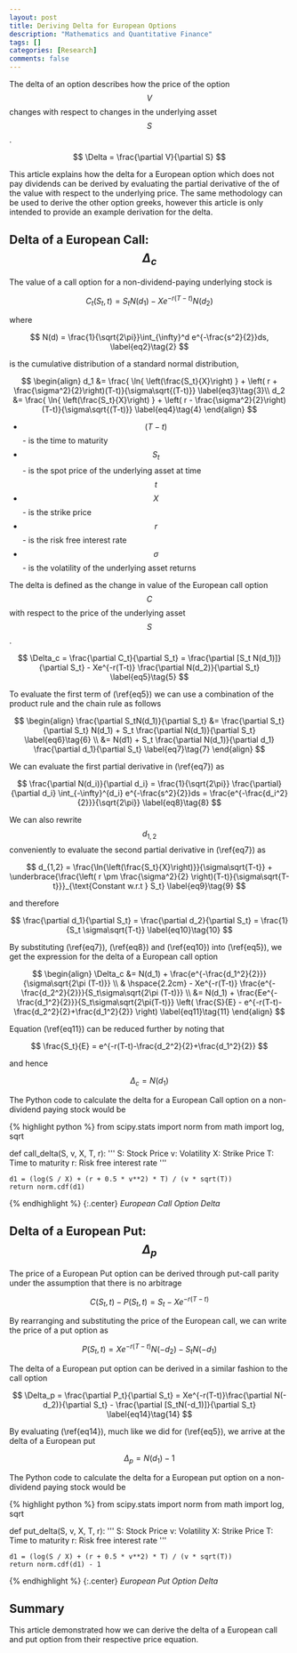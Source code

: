 ```yaml
---
layout: post
title: Deriving Delta for European Options
description: "Mathematics and Quantitative Finance"
tags: []
categories: [Research]
comments: false
---
```


The delta of an option describes how the price of the option $$V$$ changes with respect to changes in the underlying asset $$S$$. 

$$
\Delta = \frac{\partial V}{\partial S}
$$

This article explains how the delta for a European option which does not pay dividends can be derived by evaluating the partial derivative of the of the value with respect to the underlying price. The same methodology can be used to derive the other option greeks, however this article is only intended to provide an example derivation for the delta.

<!-- more -->

## Delta of a European Call: $$\Delta_c$$

The value of a call option for a non-dividend-paying underlying stock is

$$
C_t(S_t,t) = S_t N(d_1) - Xe^{-r(T-t)}N(d_2) \label{eq1}\tag{1}
$$

where

$$
N(d) = \frac{1}{\sqrt{2\pi}}\int_{\infty}^d e^{-\frac{s^2}{2}}ds, \label{eq2}\tag{2}
$$

is the cumulative distribution of a standard normal distribution,

$$
\begin{align}
d_1 &= \frac{ \ln{ \left(\frac{S_t}{X}\right) } + \left( r + \frac{\sigma^2}{2}\right)(T-t)}{\sigma\sqrt{(T-t)}} \label{eq3}\tag{3}\\
d_2 &= \frac{ \ln{ \left(\frac{S_t}{X}\right) } + \left( r - \frac{\sigma^2}{2}\right)(T-t)}{\sigma\sqrt{(T-t)}} \label{eq4}\tag{4}
\end{align}
$$

- $$(T - t)$$ - is the time to maturity
- $$S_t$$ - is the spot price of the underlying asset at time $$t$$ 
- $$X$$ - is the strike price
- $$r$$ - is the risk free interest rate
- $$\sigma$$ - is the volatility of the underlying asset returns

The delta  is defined as the change in value of the European call option $$C$$ with respect to the price of the underlying asset $$S$$.

$$
\Delta_c = \frac{\partial C_t}{\partial S_t} = \frac{\partial [S_t N(d_1)]}{\partial S_t} - Xe^{-r(T-t)} \frac{\partial N(d_2)}{\partial S_t} \label{eq5}\tag{5}
$$

To evaluate the first term of (\ref{eq5}) we can use a combination of the product rule and the chain rule as follows

$$
\begin{align}
\frac{\partial S_tN(d_1)}{\partial S_t} &= \frac{\partial S_t}{\partial S_t} N(d_1) + S_t \frac{\partial N(d_1)}{\partial S_t} \label{eq6}\tag{6} \\
&= N(d1) + S_t \frac{\partial N(d_1)}{\partial d_1} \frac{\partial d_1}{\partial S_t} \label{eq7}\tag{7}
\end{align}
$$

We can evaluate the first partial derivative in (\ref{eq7}) as 

$$
\frac{\partial N(d_i)}{\partial d_i} = \frac{1}{\sqrt{2\pi}} \frac{\partial}{\partial d_i} \int_{-\infty}^{d_i} e^{-\frac{s^2}{2}}ds = \frac{e^{-\frac{d_i^2}{2}}}{\sqrt{2\pi}} \label{eq8}\tag{8}
$$

We can also rewrite $$d_{1,2}$$ conveniently to evaluate the second partial derivative in (\ref{eq7}) as

$$
d_{1,2} = \frac{\ln{\left(\frac{S_t}{X}\right)}}{\sigma\sqrt{T-t}} + \underbrace{\frac{\left( r \pm \frac{\sigma^2}{2} \right)(T-t)}{\sigma\sqrt{T-t}}}_{\text{Constant w.r.t } S_t} \label{eq9}\tag{9}
$$

and therefore

$$
\frac{\partial d_1}{\partial S_t} = \frac{\partial d_2}{\partial S_t} = \frac{1}{S_t \sigma\sqrt{T-t}} \label{eq10}\tag{10}
$$

By substituting (\ref{eq7}), (\ref{eq8}) and (\ref{eq10}) into (\ref{eq5}), we get the expression for the delta of a European call option

$$
\begin{align}
\Delta_c &= N(d_1) + \frac{e^{-\frac{d_1^2}{2}}}{\sigma\sqrt{2\pi (T-t)}} \\
& \hspace{2.2cm} - Xe^{-r(T-t)} \frac{e^{-\frac{d_2^2}{2}}}{S_t\sigma\sqrt{2\pi (T-t)}} \\
&= N(d_1) + \frac{Ee^{-\frac{d_1^2}{2}}}{S_t\sigma\sqrt{2\pi(T-t)}} \left( \frac{S}{E} - e^{-r(T-t)-\frac{d_2^2}{2}+\frac{d_1^2}{2}} \right) \label{eq11}\tag{11}
\end{align}
$$

Equation (\ref{eq11}) can be reduced further by noting that 

$$
\frac{S_t}{E} = e^{-r(T-t)-\frac{d_2^2}{2}+\frac{d_1^2}{2}}
$$

and hence

$$
\Delta_c = N(d_1)
$$

The Python code to calculate the delta for a European Call option on a non-dividend paying stock would be

{% highlight python %}
from scipy.stats import norm
from math import log, sqrt

def call_delta(S, v, X, T, r):
    '''
    S: Stock Price
    v: Volatility
    X: Strike Price
    T: Time to maturity
    r: Risk free interest rate
    '''

    d1 = (log(S / X) + (r + 0.5 * v**2) * T) / (v * sqrt(T))
    return norm.cdf(d1)
{% endhighlight %}
{:.center}
*European Call Option Delta*

## Delta of a European Put: $$\Delta_p$$

The price of a European Put option can be derived through put-call parity under the assumption that there is no arbitrage

$$
C(S_t,t) - P(S_t,t) = S_t - Xe^{-r(T-t)} \label{eq12}\tag{12}
$$

By rearranging and substituting the price of the European call, we can write the price of a put option as

$$
P(S_t,t) = Xe^{-r(T-t)}N(-d_2) - S_tN(-d_1) \label{eq13}\tag{13}
$$

The delta of a European put option can be derived in a similar fashion to the call option

$$
\Delta_p = \frac{\partial P_t}{\partial S_t} = Xe^{-r(T-t)}\frac{\partial N(-d_2)}{\partial S_t} - \frac{\partial [S_tN(-d_1)]}{\partial S_t} \label{eq14}\tag{14}
$$

By evaluating (\ref{eq14}), much like we did for (\ref{eq5}), we arrive at the delta of a European put

$$
\Delta_p = N(d_1) - 1 \label{eq15}\tag{15}
$$

The Python code to calculate the delta for a European put option on a non-dividend paying stock would be

{% highlight python %}
from scipy.stats import norm
from math import log, sqrt

def put_delta(S, v, X, T, r):
    '''
    S: Stock Price
    v: Volatility
    X: Strike Price
    T: Time to maturity
    r: Risk free interest rate
    '''

    d1 = (log(S / X) + (r + 0.5 * v**2) * T) / (v * sqrt(T))
    return norm.cdf(d1) - 1
{% endhighlight %}
{:.center}
*European Put Option Delta*

## Summary

This article demonstrated how we can derive the delta of a European call and put option from their respective price equation. 